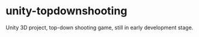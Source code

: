 # unity-topdownshooting
Unity 3D project, top-down shooting game, still in early development stage.
